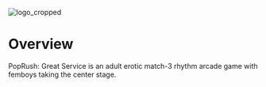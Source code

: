![logo_cropped](https://github.com/JMAAGames/PopRush/assets/64668326/4ffa8fa9-b31d-431d-9b47-b4f48854d1bc)

# Overview
PopRush: Great Service is an adult erotic match-3 rhythm arcade game with femboys taking the center stage.
